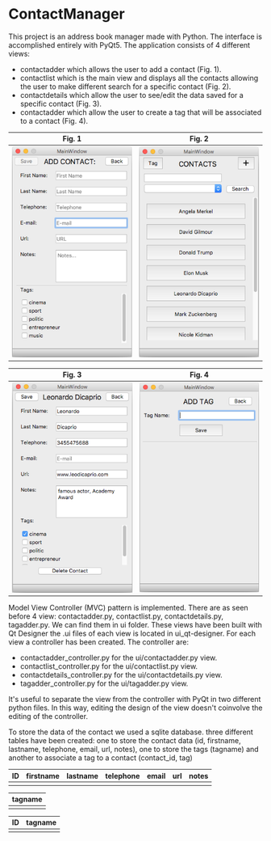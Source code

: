 # ContactManager

This project is an address book manager made with Python. The interface is accomplished entirely with PyQt5.
The application consists of 4 different views:
- contactadder which allows the user to add a contact (Fig. 1).
- contactlist which is the main view and displays all the contacts allowing the user to make different search for a specific contact (Fig. 2).
- contactdetails which allow the user to see/edit the data saved for a specific contact (Fig. 3).
- contactadder which allow the user to create a tag that will be associated to a contact (Fig. 4).

Fig. 1            |  Fig. 2
:-------------------------:|:-------------------------:
![](https://github.com/pietrobongini/ContactManager/blob/master/ui_img/contactadder.png "Fig. 1")  |  ![](https://github.com/pietrobongini/ContactManager/blob/master/ui_img/contactlist.png "Fig. 2")

Fig. 3            |  Fig. 4
:-------------------------:|:-------------------------:
![](https://github.com/pietrobongini/ContactManager/blob/master/ui_img/contactdetails.png "Fig. 3")  |  ![](https://github.com/pietrobongini/ContactManager/blob/master/ui_img/tagadder.png "Fig. 4")

Model View Controller (MVC) pattern is implemented. There are as seen before 4 view: contactadder.py, contactlist.py, contactdetails.py, tagadder.py. We can find them in ui folder. These views have been built with Qt Designer the .ui files of each view is located in ui_qt-designer. 
For each view a controller has been created. The controller are: 
- contactadder_controller.py for the ui/contactadder.py view.
- contactlist_controller.py for the ui/contactlist.py view.
- contactdetails_controller.py for the ui/contactdetails.py view.
- tagadder_controller.py for the ui/tagadder.py view.

It's useful to separate the view from the controller with PyQt in two different python files. In this way, editing the design of the view doesn't coinvolve the editing of the controller.

To store the data of the contact we used a sqlite database. three different tables have been created: one to store the contact data (id, firstname, lastname, telephone, email, url, notes), one to store the tags (tagname) and another to associate a tag to a contact (contact_id, tag) 

| ID | firstname | lastname | telephone | email | url | notes|
| :---: | :---: | :---: | :---: | :---: | :---: | :---: |
|  |  |  |  |  |  |  |

| tagname |
| :---: |
|  |

| ID | tagname|
| :---: | :---: | 
|  |  | 


